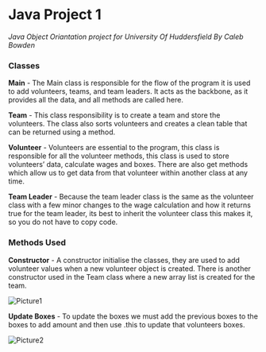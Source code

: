 # Java Project 1
*Java Object Oriantation project for University Of Huddersfield By Caleb Bowden*

### Classes
**Main** - The Main class is responsible for the flow of the program it is used to add volunteers, teams, and team leaders. It acts as the backbone, as it provides all the data, and all methods are called here.

**Team** - This class responsibility is to create a team and store the volunteers. The class also sorts volunteers and creates a clean table that can be returned using a method.

**Volunteer** - Volunteers are essential to the program, this class is responsible for all the volunteer methods, this class is used to store volunteers’ data, calculate wages and boxes. There are also get methods which allow us to get data from that volunteer within another class at any time.

**Team Leader** - Because the team leader class is the same as the volunteer class with a few minor changes to the wage calculation and how it returns true for the team leader, its best to inherit the volunteer class this makes it, so you do not have to copy code.

### Methods Used
**Constructor** - A constructor initialise the classes, they are used to add volunteer values when a new volunteer object is created. There is another constructor used in the Team class where a new array list is created for the team. 

![Picture1](https://user-images.githubusercontent.com/100306913/160293606-558582af-3409-4f17-8367-ec39e684b59d.png)

**Update Boxes** - To update the boxes we must add the previous boxes to the boxes to add amount and then use .this to update that volunteers boxes.

![Picture2](https://user-images.githubusercontent.com/100306913/160293627-c139d7b9-d9c5-4f85-a074-d92a4e8bdf65.png)
